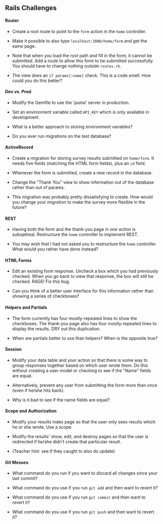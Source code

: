 ## Rails Challenges

#### Router

* Create a root route to point to the `form` action in the `home` controller.

* Make it possible to also type `localhost:3000/home/form` and get the same page.

* Note that when you load the root path and fill in the form, it cannot be submitted.  Add a route to allow this form to be submitted successfully.  You should have to change nothing outside `routes.rb`.

* The view does an `if params[:name]` check.  This is a code smell.  How could you do this better?

#### Dev vs. Prod

* Modify the Gemfile to use the 'puma' server in production.

* Set an environment variable called `API_KEY` which is only available in development.

* What is a better approach to storing environment variables?

* Do you ever run migrations on the test database?

#### ActiveRecord

* Create a migration for storing survey results submitted on `home/form`.  It needs five fields (matching the HTML form fields), plus an `id` field.

* Whenever the form is submitted, create a new record in the database.

* Change the "Thank You" view to show information out of the database rather than out of params.

* This migration was probably pretty dissatisfying to create.  How would you change your migration to make the survey more flexible in the future?

#### REST

* Having both the form and the thank-you page in one action is suboptimal.  Restructure the `home` controller to implement REST.

* You may wish that I had not asked you to restructure the `home` controller.  What would you rather have done instead?

#### HTML Forms

* Edit an existing form response.  Uncheck a box which you had previously checked.  When you go back to view that response, the box will still be checked.  RAGE!  Fix this bug.

* Can you think of a better user interface for this information rather than showing a series of checkboxes?

#### Helpers and Partials

* The form currently has four mostly-repeated lines to show the checkboxes.  The thank-you page also has four mostly-repeated lines to display the results.  DRY out this duplication.

* When are partials better to use than helpers?  When is the opposite true?

#### Session

* Modify your data table and your action so that there is some way to group responses together based on which user wrote them.  Do this without creating a user model or checking to see if the "Name" fields are equal.

* Alternatively, prevent any user from submitting the form more than once (even if he/she hits back).

* Why is it bad to see if the name fields are equal?

#### Scope and Authorization

* Modify your results index page so that the user only sees results which he or she wrote.  Use a scope.

* Modify the results' show, edit, and destroy pages so that the user is redirected if he/she didn't create that particular result.

* (Teacher hint: see if they caught to also do update)

#### Git Messes

* What command do you run if you want to discard all changes since your last commit?

* What command do you use if you run `git add` and then want to revert it?

* What command do you use if you run `git commit` and then want to revert it?

* What command do you use if you run `git push` and then want to revert it?
